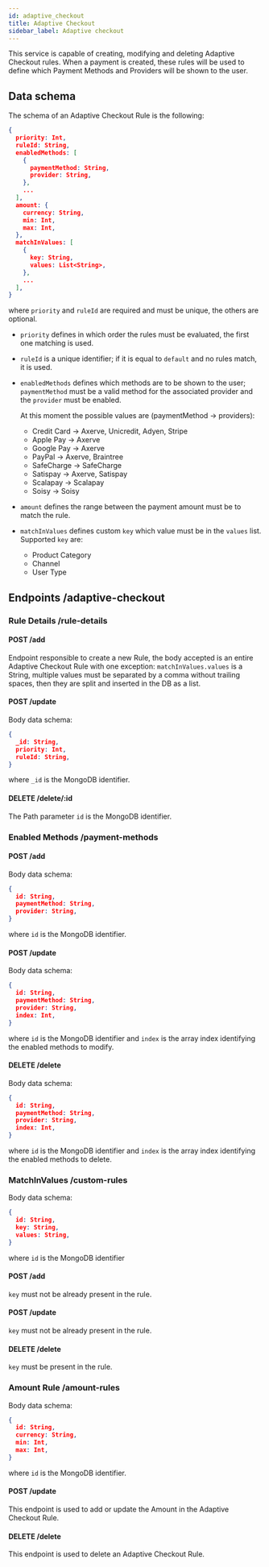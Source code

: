 ```yaml
---
id: adaptive_checkout
title: Adaptive Checkout
sidebar_label: Adaptive checkout
---
```




This service is capable of creating, modifying and deleting Adaptive Checkout rules. 
When a payment is created, these rules will be used to define which Payment Methods and Providers will be shown to the user.

## Data schema

The schema of an Adaptive Checkout Rule is the following:
```json lines
{
  priority: Int,
  ruleId: String,
  enabledMethods: [
    {
      paymentMethod: String,
      provider: String,
    },
    ...
  ],
  amount: {
    currency: String,
    min: Int,
    max: Int,
  },
  matchInValues: [
    {
      key: String,
      values: List<String>,
    },
    ...
  ],
}
```
where `priority` and `ruleId` are required and must be unique, the others are optional.

- `priority` defines in which order the rules must be evaluated, the first one matching is used.
- `ruleId` is a unique identifier; if it is equal to `default` and no rules match, it is used.
- `enabledMethods` defines which methods are to be shown to the user; `paymentMethod` must be a valid method for the associated provider and the `provider` must be enabled.
  
  At this moment the possible values are (paymentMethod &rarr; providers):
  - Credit Card &rarr; Axerve, Unicredit, Adyen, Stripe
  - Apple Pay &rarr; Axerve
  - Google Pay &rarr; Axerve
  - PayPal &rarr; Axerve, Braintree
  - SafeCharge &rarr; SafeCharge
  - Satispay &rarr; Axerve, Satispay
  - Scalapay &rarr; Scalapay
  - Soisy &rarr; Soisy
- `amount` defines the range between the payment amount must be to match the rule.
- `matchInValues` defines custom `key` which value must be in the `values` list.
  Supported `key` are:
  - Product Category
  - Channel
  - User Type

## Endpoints /adaptive-checkout

### Rule Details /rule-details

#### POST /add

Endpoint responsible to create a new Rule, the body accepted is an entire Adaptive Checkout Rule with one exception:
`matchInValues.values` is a String, multiple values must be separated by a comma without trailing spaces, then they are split and inserted in the DB as a list.

#### POST /update

Body data schema:
```json lines
{
  _id: String,
  priority: Int,
  ruleId: String,
}
```
where `_id` is the MongoDB identifier.

#### DELETE /delete/:id

The Path parameter `id` is the MongoDB identifier.

### Enabled Methods /payment-methods

#### POST /add

Body data schema:
```json lines
{
  id: String,
  paymentMethod: String,
  provider: String,
}
```
where `id` is the MongoDB identifier.

#### POST /update

Body data schema:
```json lines
{
  id: String,
  paymentMethod: String,
  provider: String,
  index: Int,
}
```
where `id` is the MongoDB identifier and `index` is the array index identifying the enabled methods to modify.

#### DELETE /delete

Body data schema:
```json lines
{
  id: String,
  paymentMethod: String,
  provider: String,
  index: Int,
}
```
where `id` is the MongoDB identifier and `index` is the array index identifying the enabled methods to delete.

### MatchInValues /custom-rules

Body data schema:
```json lines
{
  id: String,
  key: String,
  values: String,
}
```
where `id` is the MongoDB identifier

#### POST /add

`key` must not be already present in the rule. 

#### POST /update

`key` must not be already present in the rule. 

#### DELETE /delete

`key` must be present in the rule.

### Amount Rule /amount-rules

Body data schema:
```json lines
{
  id: String,
  currency: String,
  min: Int,
  max: Int,
}
```
where `id` is the MongoDB identifier.

#### POST /update

This endpoint is used to add or update the Amount in the Adaptive Checkout Rule.

#### DELETE /delete

This endpoint is used to delete an Adaptive Checkout Rule.
